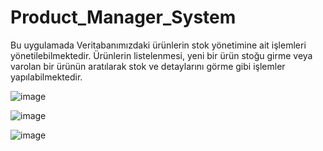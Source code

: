 # Product_Manager_System
Bu uygulamada Veritabanımızdaki ürünlerin stok yönetimine ait işlemleri yönetilebilmektedir.
Ürünlerin listelenmesi, yeni bir ürün stoğu girme veya varolan  bir ürünün aratılarak stok ve detaylarını görme gibi işlemler yapılabilmektedir.

![image](https://user-images.githubusercontent.com/113295965/236703748-84e45faa-06a5-4a6f-9496-e831c1c23fe2.png)

![image](https://user-images.githubusercontent.com/113295965/236703756-a709d3ce-2a8e-45da-a2b3-9b6b99005aac.png)

![image](https://user-images.githubusercontent.com/113295965/236703777-77d54da3-f6cb-4d99-ae80-3d567dc80632.png)


